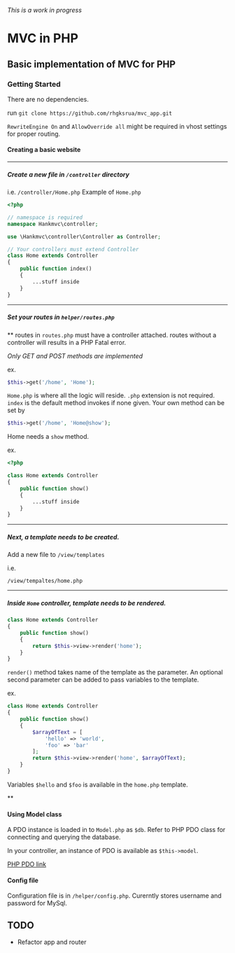 
_This is a work in progress_

# MVC in PHP


## Basic implementation of MVC for PHP

### Getting Started

There are no dependencies.

run `git clone https://github.com/rhgksrua/mvc_app.git`

`RewriteEngine On` and `AllowOverride all` might be required in vhost settings for proper routing.

#### Creating a basic website
---

##### Create a new file in `/controller` directory

i.e. `/controller/Home.php`
Example of `Home.php`
```php
<?php

// namespace is required
namespace Hankmvc\controller;

use \Hankmvc\controller\Controller as Controller;

// Your controllers must extend Controller
class Home extends Controller
{
    public function index()
    {
        ...stuff inside
    }
}
```
***

##### Set your routes in `helper/routes.php`

** routes in `routes.php` must have a controller attached.  routes without a controller will results in a PHP Fatal error.

*Only GET and POST methods are implemented*

ex.

```php
$this->get('/home', 'Home');
```
`Home.php` is where all the logic will reside. `.php` extension is not required.
`index` is the default method invokes if none given.
Your own method can be set by
```php
$this->get('/home', 'Home@show');
```
Home needs a `show` method.

ex.
```php
<?php

class Home extends Controller
{
    public function show()
    {
        ...stuff inside
    }
}
```
***
##### Next, a template needs to be created.

Add a new file to `/view/templates`

i.e.

`/view/tempaltes/home.php`

***
##### Inside `Home` controller, template needs to be rendered.
```php
class Home extends Controller
{
    public function show()
    {
        return $this->view->render('home');
    }
}
```
`render()` method takes name of the template as the parameter.
An optional second parameter can be added to pass variables to the template.

ex.
```php
class Home extends Controller
{
    public function show()
    {
        $arrayOfText = [
            'hello' => 'world',
            'foo' => 'bar'
        ];
        return $this->view->render('home', $arrayOfText);
    }
}
```

Variables `$hello` and `$foo` is available in the `home.php` template.

**
#### Using Model class
A PDO instance is loaded in to `Model.php` as `$db`.  Refer to PHP PDO class for connecting and querying the database. 

In your controller, an instance of PDO is available as `$this->model`.

[PHP PDO link](http://php.net/manual/en/book.pdo.php)

#### Config file

Configuration file is in `/helper/config.php`.  Curerntly stores username and password for MySql.

## TODO

* Refactor app and router
